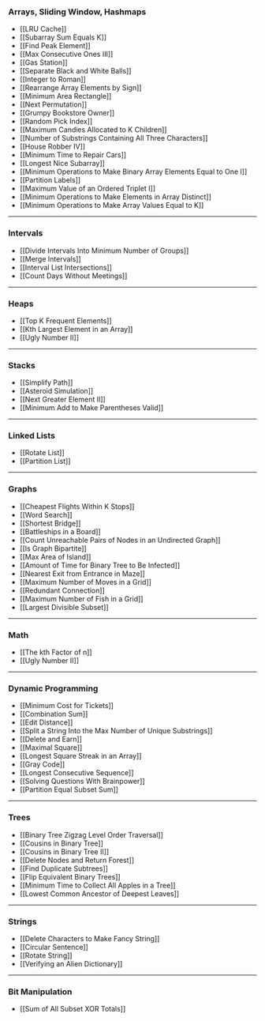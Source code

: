 ### Arrays, Sliding Window, Hashmaps

- [[LRU Cache]]
- [[Subarray Sum Equals K]]
- [[Find Peak Element]]
- [[Max Consecutive Ones III]]
- [[Gas Station]]
- [[Separate Black and White Balls]]
- [[Integer to Roman]]
- [[Rearrange Array Elements by Sign]]
- [[Minimum Area Rectangle]]
- [[Next Permutation]]
- [[Grumpy Bookstore Owner]]
- [[Random Pick Index]]
- [[Maximum Candies Allocated to K Children]]
- [[Number of Substrings Containing All Three Characters]]
- [[House Robber IV]]
- [[Minimum Time to Repair Cars]]
- [[Longest Nice Subarray]]
- [[Minimum Operations to Make Binary Array Elements Equal to One I]]
- [[Partition Labels]]
- [[Maximum Value of an Ordered Triplet I]]
- [[Minimum Operations to Make Elements in Array Distinct]]
- [[Minimum Operations to Make Array Values Equal to K]]

---

### Intervals

- [[Divide Intervals Into Minimum Number of Groups]]
- [[Merge Intervals]]
- [[Interval List Intersections]]
- [[Count Days Without Meetings]]

---

### Heaps

- [[Top K Frequent Elements]]
- [[Kth Largest Element in an Array]]
- [[Ugly Number II]]

---

### Stacks

- [[Simplify Path]]
- [[Asteroid Simulation]]
- [[Next Greater Element II]]
- [[Minimum Add to Make Parentheses Valid]]

---

### Linked Lists

- [[Rotate List]]
- [[Partition List]]

---

### Graphs

- [[Cheapest Flights Within K Stops]]
- [[Word Search]]
- [[Shortest Bridge]]
- [[Battleships in a Board]]
- [[Count Unreachable Pairs of Nodes in an Undirected Graph]]
- [[Is Graph Bipartite]]
- [[Max Area of Island]]
- [[Amount of Time for Binary Tree to Be Infected]]
- [[Nearest Exit from Entrance in Maze]]
- [[Maximum Number of Moves in a Grid]]
- [[Redundant Connection]]
- [[Maximum Number of Fish in a Grid]]
- [[Largest Divisible Subset]]

---

### Math

- [[The kth Factor of n]]
- [[Ugly Number II]]

---

### Dynamic Programming

- [[Minimum Cost for Tickets]]
- [[Combination Sum]]
- [[Edit Distance]]
- [[Split a String Into the Max Number of Unique Substrings]]
- [[Delete and Earn]]
- [[Maximal Square]]
- [[Longest Square Streak in an Array]]
- [[Gray Code]]
- [[Longest Consecutive Sequence]]
- [[Solving Questions With Brainpower]]
- [[Partition Equal Subset Sum]]

---

### Trees

- [[Binary Tree Zigzag Level Order Traversal]]
- [[Cousins in Binary Tree]]
- [[Cousins in Binary Tree II]]
- [[Delete Nodes and Return Forest]]
- [[Find Duplicate Subtrees]]
- [[Flip Equivalent Binary Trees]]
- [[Minimum Time to Collect All Apples in a Tree]]
- [[Lowest Common Ancestor of Deepest Leaves]]

---

### Strings

- [[Delete Characters to Make Fancy String]]
- [[Circular Sentence]]
- [[Rotate String]]
- [[Verifying an Alien Dictionary]]

---
### Bit Manipulation

- [[Sum of All Subset XOR Totals]]